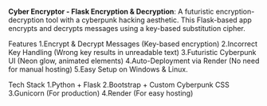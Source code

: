 **Cyber Encryptor - Flask Encryption & Decryption**:
A futuristic encryption-decryption tool with a cyberpunk hacking aesthetic. This Flask-based app encrypts and decrypts messages using a key-based substitution cipher.

Features
1.Encrypt & Decrypt Messages (Key-based encryption)
2.Incorrect Key Handling (Wrong key results in unreadable text)
3.Futuristic Cyberpunk UI (Neon glow, animated elements)
4.Auto-Deployment via Render (No need for manual hosting)
5.Easy Setup on Windows & Linux.

Tech Stack
1.Python + Flask
2.Bootstrap + Custom Cyberpunk CSS
3.Gunicorn (For production)
4.Render (For easy hosting)





